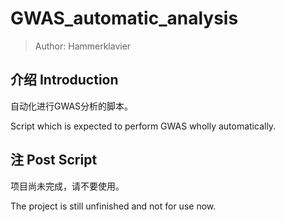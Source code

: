 # GWAS_automatic_analysis

> Author: Hammerklavier

## 介绍 Introduction

自动化进行GWAS分析的脚本。

Script which is expected to perform GWAS wholly automatically.

## 注 Post Script

项目尚未完成，请不要使用。

The project is still unfinished and not for use now.
